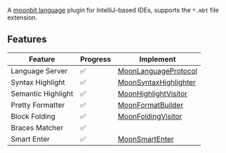 <!-- Plugin description -->


A [moonbit language](https://github.com/moonbitlang/core) plugin for
IntelliJ-based IDEs, supports the `*.mbt` file extension.

## Features

| Feature            | Progress | Implement                                                                                                                                                 |
|--------------------|----------|-----------------------------------------------------------------------------------------------------------------------------------------------------------|
| Language Server    | ✅        | [MoonLanguageProtocol](https://github.com/moonbitlang/Intellij-Moonbit/blob/dev/src/main/kotlin/com/github/moonbit/lsp/MoonLanguageProtocol.kt)           |
| Syntax Highlight   | ✅        | [MoonSyntaxHighlighter](https://github.com/oovm/WIT-Intellij/blob/main/src/main/kotlin/com/github/bytecodealliance/ide/highlight/WitSyntaxHighlighter.kt) |
| Semantic Highlight | ✅        | [MoonHighlightVisitor](https://github.com/oovm/WIT-Intellij/blob/main/src/main/kotlin/com/github/bytecodealliance/ide/highlight/WitHighlightVisitor.kt)   |
| Pretty Formatter   | ✅        | [MoonFormatBuilder](https://github.com/oovm/WIT-Intellij/blob/main/src/main/kotlin/com/github/bytecodealliance/ide/formatter/WitFormatBuilder.kt)         |
| Block Folding      | ✅        | [MoonFoldingVisitor](https://github.com/oovm/WIT-Intellij/blob/main/src/main/kotlin/com/github/bytecodealliance/ide/matcher/WitFoldingVisitor.kt)         |
| Braces Matcher     | ✅        |                                                                                                                                                           |
| Smart Enter        | ✅        | [MoonSmartEnter]()                                                                                                                                        |

<!-- Plugin description end -->
